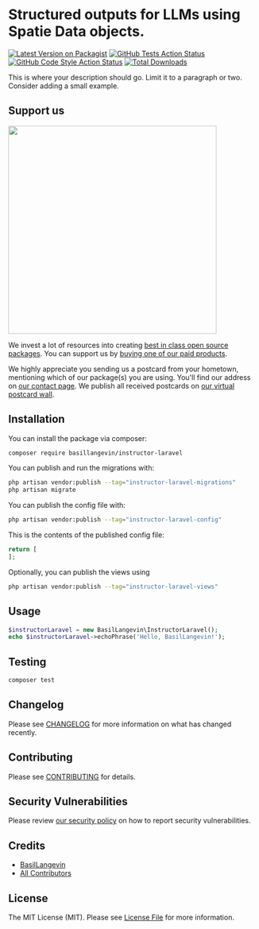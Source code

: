 # Structured outputs for LLMs using Spatie Data objects.

[![Latest Version on Packagist](https://img.shields.io/packagist/v/basillangevin/instructor-laravel.svg?style=flat-square)](https://packagist.org/packages/basillangevin/instructor-laravel)
[![GitHub Tests Action Status](https://img.shields.io/github/actions/workflow/status/basillangevin/instructor-laravel/run-tests.yml?branch=main&label=tests&style=flat-square)](https://github.com/basillangevin/instructor-laravel/actions?query=workflow%3Arun-tests+branch%3Amain)
[![GitHub Code Style Action Status](https://img.shields.io/github/actions/workflow/status/basillangevin/instructor-laravel/fix-php-code-style-issues.yml?branch=main&label=code%20style&style=flat-square)](https://github.com/basillangevin/instructor-laravel/actions?query=workflow%3A"Fix+PHP+code+style+issues"+branch%3Amain)
[![Total Downloads](https://img.shields.io/packagist/dt/basillangevin/instructor-laravel.svg?style=flat-square)](https://packagist.org/packages/basillangevin/instructor-laravel)

This is where your description should go. Limit it to a paragraph or two. Consider adding a small example.

## Support us

[<img src="https://github-ads.s3.eu-central-1.amazonaws.com/instructor-laravel.jpg?t=1" width="419px" />](https://spatie.be/github-ad-click/instructor-laravel)

We invest a lot of resources into creating [best in class open source packages](https://spatie.be/open-source). You can support us by [buying one of our paid products](https://spatie.be/open-source/support-us).

We highly appreciate you sending us a postcard from your hometown, mentioning which of our package(s) you are using. You'll find our address on [our contact page](https://spatie.be/about-us). We publish all received postcards on [our virtual postcard wall](https://spatie.be/open-source/postcards).

## Installation

You can install the package via composer:

```bash
composer require basillangevin/instructor-laravel
```

You can publish and run the migrations with:

```bash
php artisan vendor:publish --tag="instructor-laravel-migrations"
php artisan migrate
```

You can publish the config file with:

```bash
php artisan vendor:publish --tag="instructor-laravel-config"
```

This is the contents of the published config file:

```php
return [
];
```

Optionally, you can publish the views using

```bash
php artisan vendor:publish --tag="instructor-laravel-views"
```

## Usage

```php
$instructorLaravel = new BasilLangevin\InstructorLaravel();
echo $instructorLaravel->echoPhrase('Hello, BasilLangevin!');
```

## Testing

```bash
composer test
```

## Changelog

Please see [CHANGELOG](CHANGELOG.md) for more information on what has changed recently.

## Contributing

Please see [CONTRIBUTING](CONTRIBUTING.md) for details.

## Security Vulnerabilities

Please review [our security policy](../../security/policy) on how to report security vulnerabilities.

## Credits

- [BasilLangevin](https://github.com/BasilLangevin)
- [All Contributors](../../contributors)

## License

The MIT License (MIT). Please see [License File](LICENSE.md) for more information.
